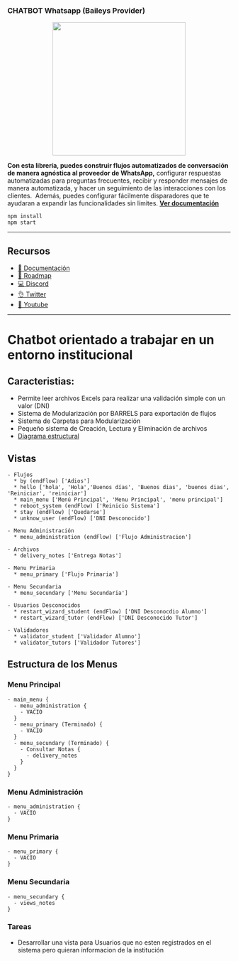 ### CHATBOT Whatsapp (Baileys Provider)

<p align="center">
  <img width="300" src="https://i.imgur.com/Oauef6t.png">
</p>


**Con esta librería, puedes construir flujos automatizados de conversación de manera agnóstica al proveedor de WhatsApp,** configurar respuestas automatizadas para preguntas frecuentes, recibir y responder mensajes de manera automatizada, y hacer un seguimiento de las interacciones con los clientes.  Además, puedes configurar fácilmente disparadores que te ayudaran a expandir las funcionalidades sin límites. **[Ver documentación](https://bot-whatsapp.netlify.app/)**


```
npm install
npm start
```

---
## Recursos
- [📄 Documentación](https://bot-whatsapp.netlify.app/)
- [🚀 Roadmap](https://github.com/orgs/codigoencasa/projects/1)
- [💻 Discord](https://link.codigoencasa.com/DISCORD)
- [👌 Twitter](https://twitter.com/leifermendez)
- [🎥 Youtube](https://www.youtube.com/watch?v=5lEMCeWEJ8o&list=PL_WGMLcL4jzWPhdhcUyhbFU6bC0oJd2BR)

---

# Chatbot orientado a trabajar en un entorno institucional

## Caracteristias:
  - Permite leer archivos Excels para realizar una validación simple con un valor (DNI)
  - Sistema de Modularización por BARRELS para exportación de flujos
  - Sistema de Carpetas para Modularización
  - Pequeño sistema de Creación, Lectura y Eliminación de archivos
  - [Diagrama estructural](https://drive.google.com/file/d/1Z94pK5BwkLsp5yU0FfF6b5_0UsOEQZyv/view?usp=drive_link)

## Vistas
  ```
  - Flujos
    * by (endFlow) ['Adios']
    * hello ['hola', 'Hola','Buenos días', 'Buenos dias', 'buenos dias', 'Reiniciar', 'reiniciar']
    * main_menu ['Menú Principal', 'Menu Principal', 'menu principal']
    * reboot_system (endFlow) ['Reinicio Sistema']
    * stay (endFlow) ['Quedarse']
    * unknow_user (endFlow) ['DNI Desconocido']

  - Menu Administración
    * menu_administration (endFlow) ['Flujo Administracion']
  
  - Archivos
    * delivery_notes ['Entrega Notas']

  - Menu Primaria
    * menu_primary ['Flujo Primaria']

  - Menu Secundaria
    * menu_secundary ['Menu Secundaria']
  
  - Usuarios Desconocidos
    * restart_wizard_student (endFlow) ['DNI Desconocdio Alumno']
    * restart_wizard_tutor (endFlow) ['DNI Desconocido Tutor']

  - Validadores
    * validator_student ['Validador Alumno']
    * validator_tutors ['Validador Tutores']
  ```

## Estructura de los Menus

  ### Menu Principal
  ```
  - main_menu {
    - menu_administration {
      - VACIO
    }
    - menu_primary (Terminado) {
      - VACIO
    }
    - menu_secundary (Terminado) {
      - Consultar Notas {
        - delivery_notes
      }
    }
  }
  ```

  ### Menu Administración
  ```
  - menu_administration {
    - VACIO
  }
  ```

  ### Menu Primaria
  ```
  - menu_primary {
    - VACIO
  }
  ```

  ### Menu Secundaria
  ```
  - menu_secundary {
    - views_notes
  }
  ```
### Tareas

- Desarrollar una vista para Usuarios que no esten registrados en el sistema pero quieran informacion de la institución
